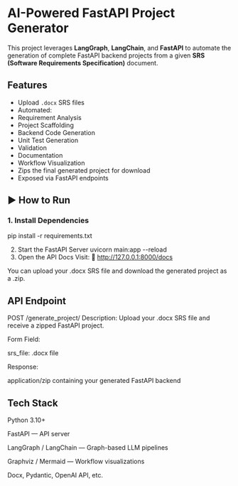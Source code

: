 #  AI-Powered FastAPI Project Generator

This project leverages **LangGraph**, **LangChain**, and **FastAPI** to automate the generation of complete FastAPI backend projects from a given **SRS (Software Requirements Specification)** document.

##  Features

-   Upload `.docx` SRS files
-   Automated:
-   Requirement Analysis
-   Project Scaffolding
-   Backend Code Generation
-   Unit Test Generation
-   Validation
-   Documentation
-   Workflow Visualization
-   Zips the final generated project for download
-   Exposed via FastAPI endpoints


## ▶️ How to Run

### 1. Install Dependencies

pip install -r requirements.txt

2. Start the FastAPI Server
uvicorn main:app --reload
3. Open the API Docs
Visit:
📎 http://127.0.0.1:8000/docs

You can upload your .docx SRS file and download the generated project as a .zip.

## API Endpoint
POST /generate_project/
Description: Upload your .docx SRS file and receive a zipped FastAPI project.

Form Field:

srs_file: .docx file

Response:

application/zip containing your generated FastAPI backend

## Tech Stack
Python 3.10+

FastAPI — API server

LangGraph / LangChain — Graph-based LLM pipelines

Graphviz / Mermaid — Workflow visualizations

Docx, Pydantic, OpenAI API, etc.
